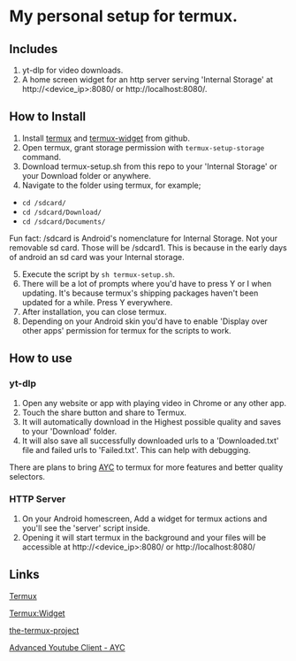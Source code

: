 # My personal setup for termux.

## Includes

1. yt-dlp for video downloads.
2. A home screen widget for an http server serving 'Internal Storage' at http://\<device_ip>:8080/ or http://localhost:8080/.

## How to Install

1. Install [termux](https://github.com/termux/termux-app/releases/latest) and [termux-widget](https://github.com/termux/termux-widget/releases/latest) from github.
2. Open termux, grant storage permission with `termux-setup-storage` command.
3. Download termux-setup.sh from this repo to your 'Internal Storage' or your Download folder or anywhere.
4. Navigate to the folder using termux, for example;
  - `cd /sdcard/`
  - `cd /sdcard/Download/`
  - `cd /sdcard/Documents/`

Fun fact: /sdcard is Android's nomenclature for Internal Storage. Not your removable sd card. Those will be /sdcard1. This is because in the early days of android an sd card was your Internal storage.

5. Execute the script by `sh termux-setup.sh`.
6. There will be a lot of prompts where you'd have to press Y or I when updating. It's because termux's shipping packages haven't been updated for a while. Press Y everywhere.
7. After installation, you can close termux.
8. Depending on your Android skin you'd have to enable 'Display over other apps' permission for termux for the scripts to work.

## How to use

### yt-dlp
1. Open any website or app with playing video in Chrome or any other app.
2. Touch the share button and share to Termux.
3. It will automatically download in the Highest possible quality and saves to your 'Download' folder.
4. It will also save all successfully downloaded urls to a 'Downloaded.txt' file and failed urls to 'Failed.txt'. This can help with debugging.

There are plans to bring [AYC](https://github.com/adithya-s-sekhar/advanced-youtube-client-ayc) to termux for more features and better quality selectors.

### HTTP Server
1. On your Android homescreen, Add a widget for termux actions and you'll see the 'server' script inside.
2. Opening it will start termux in the background and your files will be accessible at http://\<device_ip>:8080/ or http://localhost:8080/

## Links

[Termux](https://github.com/termux/termux-app/)

[Termux:Widget](https://github.com/termux/termux-widget/)

[the-termux-project](https://github.com/adithya-s-sekhar/the-termux-project/)

[Advanced Youtube Client - AYC](https://github.com/adithya-s-sekhar/advanced-youtube-client-ayc/)
